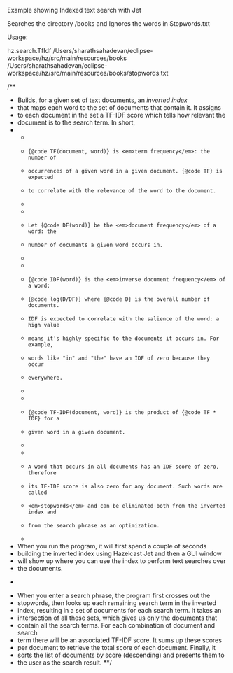 Example showing Indexed text search with Jet

Searches the directory <path>/books and 
Ignores the words in Stopwords.txt

Usage:

hz.search.TfIdf /Users/sharathsahadevan/eclipse-workspace/hz/src/main/resources/books /Users/sharathsahadevan/eclipse-workspace/hz/src/main/resources/books/stopwords.txt



/**
 * Builds, for a given set of text documents, an <em>inverted index</em>
 * that maps each word to the set of documents that contain it. It assigns
 * to each document in the set a TF-IDF score which tells how relevant the
 * document is to the search term. In short,
 * <ul><li>
 *     {@code TF(document, word)} is <em>term frequency</em>: the number of
 *     occurrences of a given word in a given document. {@code TF} is expected
 *     to correlate with the relevance of the word to the document.
 * </li><li>
 *     Let {@code DF(word)} be the <em>document frequency</em> of a word: the
 *     number of documents a given word occurs in.
 * </li><li>
 *     {@code IDF(word)} is the <em>inverse document frequency</em> of a word:
 *     {@code log(D/DF)} where {@code D} is the overall number of documents.
 *     IDF is expected to correlate with the salience of the word: a high value
 *     means it's highly specific to the documents it occurs in. For example,
 *     words like "in" and "the" have an IDF of zero because they occur
 *     everywhere.
 * </li><li>
 *     {@code TF-IDF(document, word)} is the product of {@code TF * IDF} for a
 *     given word in a given document.
 * </li><li>
 *     A word that occurs in all documents has an IDF score of zero, therefore
 *     its TF-IDF score is also zero for any document. Such words are called
 *     <em>stopwords</em> and can be eliminated both from the inverted index and
 *     from the search phrase as an optimization.
 * </li></ul>
 * When you run the program, it will first spend a couple of seconds
 * building the inverted index using Hazelcast Jet and then a GUI window
 * will show up where you can use the index to perform text searches over
 * the documents.
 * <p>
 * When you enter a search phrase, the program first crosses out the
 * stopwords, then looks up each remaining search term in the inverted
 * index, resulting in a set of documents for each search term. It takes an
 * intersection of all these sets, which gives us only the documents that
 * contain all the search terms. For each combination of document and search
 * term there will be an associated TF-IDF score. It sums up these scores
 * per document to retrieve the total score of each document. Finally, it
 * sorts the list of documents by score (descending) and presents them to
 * the user as the search result.
 **/